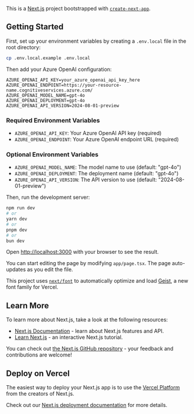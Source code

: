 This is a [Next.js](https://nextjs.org) project bootstrapped with [`create-next-app`](https://nextjs.org/docs/app/api-reference/cli/create-next-app).

## Getting Started

First, set up your environment variables by creating a `.env.local` file in the root directory:

```bash
cp .env.local.example .env.local
```

Then add your Azure OpenAI configuration:

```env
AZURE_OPENAI_API_KEY=your_azure_openai_api_key_here
AZURE_OPENAI_ENDPOINT=https://your-resource-name.cognitiveservices.azure.com/
AZURE_OPENAI_MODEL_NAME=gpt-4o
AZURE_OPENAI_DEPLOYMENT=gpt-4o
AZURE_OPENAI_API_VERSION=2024-08-01-preview
```

### Required Environment Variables

- `AZURE_OPENAI_API_KEY`: Your Azure OpenAI API key (required)
- `AZURE_OPENAI_ENDPOINT`: Your Azure OpenAI endpoint URL (required)

### Optional Environment Variables

- `AZURE_OPENAI_MODEL_NAME`: The model name to use (default: "gpt-4o")
- `AZURE_OPENAI_DEPLOYMENT`: The deployment name (default: "gpt-4o")
- `AZURE_OPENAI_API_VERSION`: The API version to use (default: "2024-08-01-preview")

Then, run the development server:

```bash
npm run dev
# or
yarn dev
# or
pnpm dev
# or
bun dev
```

Open [http://localhost:3000](http://localhost:3000) with your browser to see the result.

You can start editing the page by modifying `app/page.tsx`. The page auto-updates as you edit the file.

This project uses [`next/font`](https://nextjs.org/docs/app/building-your-application/optimizing/fonts) to automatically optimize and load [Geist](https://vercel.com/font), a new font family for Vercel.

## Learn More

To learn more about Next.js, take a look at the following resources:

- [Next.js Documentation](https://nextjs.org/docs) - learn about Next.js features and API.
- [Learn Next.js](https://nextjs.org/learn) - an interactive Next.js tutorial.

You can check out [the Next.js GitHub repository](https://github.com/vercel/next.js) - your feedback and contributions are welcome!

## Deploy on Vercel

The easiest way to deploy your Next.js app is to use the [Vercel Platform](https://vercel.com/new?utm_medium=default-template&filter=next.js&utm_source=create-next-app&utm_campaign=create-next-app-readme) from the creators of Next.js.

Check out our [Next.js deployment documentation](https://nextjs.org/docs/app/building-your-application/deploying) for more details.
